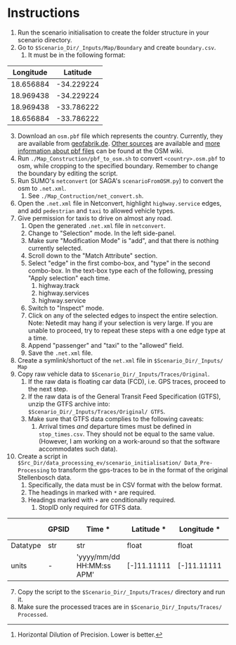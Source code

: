 Instructions
============

1. Run the scenario initialisation to create the folder structure in your 
   scenario directory.
2. Go to `$Scenario_Dir/_Inputs/Map/Boundary` and create `boundary.csv`.
    1. It must be in the following format: 

| Longitude | Latitude   |
|-----------|------------|
| 18.656884 | -34.229224 |
| 18.969438 | -34.229224 |
| 18.969438 | -33.786222 |
| 18.656884 | -33.786222 |

3. Download an `osm.pbf` file which represents the country. Currently, they are 
   available from [geofabrik.de](
   https://www.geofabrik.de/data/download.html). 
   [Other sources](
   https://wiki.openstreetmap.org/wiki/Planet.osm#Country_and_area_extracts) 
   are available and [more information about pbf files](
   https://wiki.openstreetmap.org/wiki/PBF_Format) can be found at the OSM 
   wiki.
3. Run `./Map_Construction/pbf_to_osm.sh` to convert `<country>.osm.pbf` to 
   osm, while cropping to the specified boundary. Remember to change the 
   boundary by editing the script.
4. Run SUMO's `netconvert` (or SAGA's `scenarioFromOSM.py`) to convert the osm 
   to `.net.xml`.
    1. See `./Map_Contruction/net_convert.sh`.
5. Open the `.net.xml` file in Netconvert, highlight `highway.service` edges, 
   and add `pedestrian` and `taxi` to allowed vehicle types.
5. Give permission for taxis to drive on almost any road.
    1. Open the generated `.net.xml` file in `netconvert`. 
    1. Change to "Selection" mode. In the left side-panel.
    1. Make sure "Modification Mode" is "add", and that there is nothing
       currently selected.
    1. Scroll down to the "Match Attribute" section. 
    1. Select "edge" in the first combo-box, and "type" in the second 
       combo-box. In the text-box type each of the following, pressing "Apply
       selection" each time.
        <!--
        1. highway.motorway
        1. highway.motorway_link
        1. highway.trunk
        1. highway.trunk_link
        1. highway.primary
        1. highway.primary_link
        1. highway.secondary
        1. highway.secondary_link *
        1. highway.tertiary
        1. highway.tertiary_link
        1. highway.unclassified
        1. highway.residential *
        1. highway.living_street
        1. highway.service
        1. highway.services
        1. highway.track
        -->
        1. highway.track
        2. highway.services
        3. highway.service
    1. Switch to "Inspect" mode.
    1. Click on any of the selected edges to inspect the entire selection. 
       Note: Netedit may hang if your selection is very large. If you are
       unable to proceed, try to repeat these steps with a one edge type at a time.
    1. Append "passenger" and "taxi" to the "allowed" field.
    1. Save the `.net.xml` file.
6. Create a symlink/shortuct of the `net.xml` file in `$Scenario_Dir/_Inputs/
   Map`
6. Copy raw vehicle data to `$Scenario_Dir/_Inputs/Traces/Original`.
    1. If the raw data is floating car data (FCD), i.e. GPS traces, proceed to 
       the next step.
    2. If the raw data is of the General Transit Feed Specification (GTFS),
       unzip the GTFS archive into: `$Scenario_Dir/_Inputs/Traces/Original/
       GTFS`.
    3. Make sure that GTFS data complies to the following caveats:
        1. Arrival times *and* departure times must be defined in 
           `stop_times.csv`. They should not be equal to the same value.
           (However, I am working on a work-around so that the software
           accommodates such data).
7. Create a script in `$Src_Dir/data_processing_ev/scenario_initialisation/
   Data_Pre-Processing` to transform the gps-traces to be in the format of the 
   original Stellenbosch data.
    1. Specifically, the data must be in CSV format with the below format.
    2. The headings in marked with `*` are required. 
    3. Headings marked with `+` are conditionally required.
        1. StopID only required for GTFS data.

|          | GPSID | Time *                    | Latitude *  | Longitude * | Altitude  | Heading   | Satellites | HDOP[^1] | AgeOfReading | DistanceSinceReading | Velocity * | StopID + |
|----------|-------|---------------------------|-------------|-------------|-----------|-----------|------------|----------|--------------|----------------------|------------|----------|
| Datatype | str   | str                       | float       | float       | int/float | int/float | int        | float    | int          | int                  | int        | str      |
| units    | -     | 'yyyy/mm/dd HH:MM:ss APM' | [-]11.11111 | [-]11.11111 | meters    | degrees   | -          | meters   | minutes?     | meters               | km/h       | -        |

7. Copy the script to the `$Scenario_Dir/_Inputs/Traces/` directory and run it.
8. Make sure the processed traces are in `$Scenario_Dir/_Inputs/Traces/
   Processed`.

[^1]: Horizontal Dilution of Precision. Lower is better.

